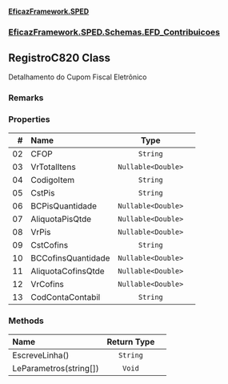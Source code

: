 #### [EficazFramework.SPED](EficazFrameworkSPED.md 'EficazFramework SPED')
### [EficazFramework.SPED.Schemas.EFD_Contribuicoes](EficazFramework.SPED.Schemas.EFD_Contribuicoes.md 'EficazFramework.SPED.Schemas.EFD_Contribuicoes')

## RegistroC820 Class

Detalhamento do Cupom Fiscal Eletrônico

### Remarks
### Properties

| # | Name | Type | |
| ---: | :--- | :---: | :--- |
| 02 | CFOP | `String` |  |
| 03 | VrTotalItens | `Nullable<Double>` |  |
| 04 | CodigoItem | `String` |  |
| 05 | CstPis | `String` |  |
| 06 | BCPisQuantidade | `Nullable<Double>` |  |
| 07 | AliquotaPisQtde | `Nullable<Double>` |  |
| 08 | VrPis | `Nullable<Double>` |  |
| 09 | CstCofins | `String` |  |
| 10 | BCCofinsQuantidade | `Nullable<Double>` |  |
| 11 | AliquotaCofinsQtde | `Nullable<Double>` |  |
| 12 | VrCofins | `Nullable<Double>` |  |
| 13 | CodContaContabil | `String` |  |
### Methods

| Name | Return Type | |
| :--- | :---: | :--- |
| EscreveLinha() | `String` |  |
| LeParametros(string[]) | `Void` |  |

